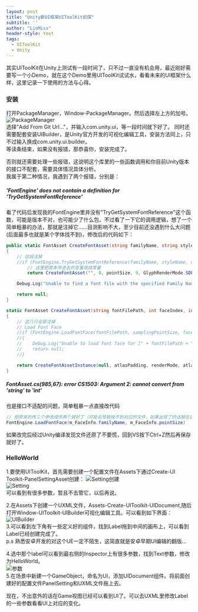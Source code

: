 ```yaml
---
layout: post
title: "Unity新UI框架UIToolKit初探"
subtitle: ''
author: "LioMiss"
header-style: text
tags:
  - UIToolKit
  - Unity
---
```


其实UIToolKit在Unity上测试有一段时间了，只不过一直没有机会用，最近刚好需要写一个小Demo，就在这个Demo里用UIToolKit试试水，看看未来的UI框架什么样，这里记录一下使用的方法与心得。

### 安装
打开PackageManager，Window-PackageManager。然后选择左上方的加号。  
![PackageManager](https://s4.ax1x.com/2022/02/27/bnby24.png)  
选择"Add From Git Url..."，并输入com.unity.ui，等一段时间就下好了。
同时还需要配套安装UIBuilder，是Unity官方开发的可视化编辑工具，安装方法同上，只不过输入换成com.unity.ui.builder。  
等读条结束，如果没有报错，那恭喜你，安装完成了。 


否则就还需要处理一些报错，这说明这个库里的一些函数调用和你目前Unity版本的接口不配套，需要具体情况具体分析。  
我属于第二种情况，我遇到了两个报错，分别是：
##### 'FontEngine' does not contain a definition for 'TryGetSystemFontReference'
看了代码后发现我的FontEngine里并没有"TryGetSystemFontReference"这个函数，可能是版本不对，也可能少了什么包，不过看了一下它的调用逻辑，想了一个简单粗暴的办法，那就是注掉它......目测影响不大，至少目前还没遇到什么大问题(后面最多也就是某个字体找不到)，修改后的代码如下：
```C#
public static FontAsset CreateFontAsset(string familyName, string styleName, int pointSize = 90)
{
    // 这段注掉
    //if (FontEngine.TryGetSystemFontReference(familyName, styleName, out FontReference fontRef))
        // 这里把原本传进去的变量改成常量
        return CreateFontAsset("", 0, pointSize, 9, GlyphRenderMode.SDFAA, 1024, 1024);

    Debug.Log("Unable to find a font file with the specified Family Name [" + familyName + "] and Style [" + styleName + "].");

    return null;
}

static FontAsset CreateFontAsset(string fontFilePath, int faceIndex, int samplingPointSize, int atlasPadding, GlyphRenderMode renderMode, int atlasWidth, int atlasHeight, AtlasPopulationMode atlasPopulationMode = AtlasPopulationMode.DynamicOS, bool enableMultiAtlasSupport = true)
{
    // 这几行全部注掉
    // Load Font Face
    //if (FontEngine.LoadFontFace(fontFilePath, samplingPointSize, faceIndex) != FontEngineError.Success)
    //{
    //    Debug.Log("Unable to load font face for [" + fontFilePath + "].");
    //    return null;
    //}

    return CreateFontAssetInstance(null, atlasPadding, renderMode, atlasWidth, atlasHeight, atlasPopulationMode, enableMultiAtlasSupport);
}
```
##### FontAsset.cs(985,67): error CS1503: Argument 2: cannot convert from 'string' to 'int'
也是接口不适配的问题，简单粗暴一点直接改代码
```C#
// 把原来的传三个参改成传两个就好了（可能会导致找不到对应的文件，如果出现了的话就在这里拼接一下路径）
FontEngine.LoadFontFace(m_FaceInfo.familyName, m_FaceInfo.pointSize)
```
如果改完后经过Unity编译发现文件还原了不要慌，回到VS按下Ctrl+Z然后再保存就好了。

### HelloWorld
1.要使用UIToolKit，首先需要创建一个配置文件在Assets下通过Create-UI Toolkit-PanelSettingAsset创建：
![Setting创建](https://s4.ax1x.com/2022/02/27/bnH2Af.png)  
![Setting](https://s4.ax1x.com/2022/02/27/bnHh9g.png)  
可以看到有很多参数，暂且不去管它，以后再说。

2.在Assets下创建一个UXML文件，Assets-Create-UIToolkit-UIDocument,随后打开Window-UIToolkit-UIBuilder可视化编辑工具。可以看到如下界面：
![UIBuilder](https://s4.ax1x.com/2022/02/27/bnHW4S.md.png)  
3.可以看到左下角有一些定义好的组件，找到Label拖到中间的画布上，可以看到Label已经创建完成了。  
p.s 熟悉安卓开发的对这个UE一定不陌生，这简直就是安卓早期UI编辑的翻版...

4.选中那个label可以看到最右侧的Inspector上有很多参数，找到Text参数，修改为HelloWorld。  
![参数](https://s4.ax1x.com/2022/02/27/bnHRN8.png)  
5.在场景中新建一个GameObject，命名为UI，添加UIDocument组件。将前面创建好的配置文件PanelSetting和UXML文件拖上去。

现在，不出意外的话在Game视图已经可以看到UI了。可以去UXML里修改Label的一些参数看看UI上对应的变化。
